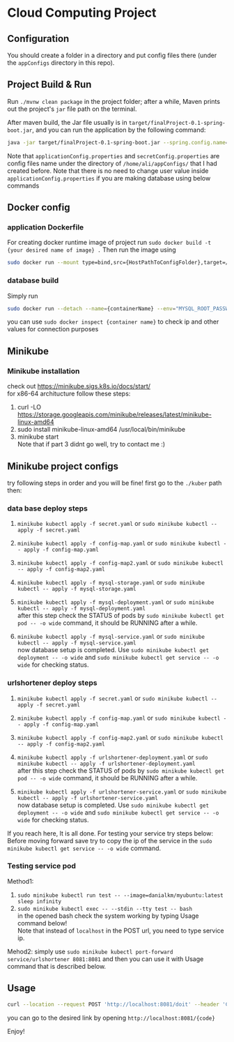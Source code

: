 # Cloud Computing Project

## Configuration
You should create a folder in a directory and put config files there (under the `appConfigs` directory in this repo).

## Project Build & Run

Run `./mvnw clean package` in the project folder; after a while, Maven prints out the project's `jar` file path on the terminal.

After maven build, the Jar file usually is in `target/finalProject-0.1-spring-boot.jar`, and you can run the application by the following command:

```bash 
java -jar target/finalProject-0.1-spring-boot.jar --spring.config.name=applicationConfig,secretConfig --spring.config.location=file:///home/ali/appConfigs/
```

Note that `applicationConfig.properties` and `secretConfig.properties` are config files name under the directory of `/home/ali/appConfigs/` that I had created before.
Note that there is no need to change user value inside `applicationConfig.properties` if you are making database using below commands

## Docker config
### application Dockerfile
For creating docker runtime image of project run `sudo docker build -t {your desired name of image} .`
Then run the image using 
```bash
sudo docker run --mount type=bind,src={HostPathToConfigFolder},target=/usr/src/conf -p {HostPort}:8081 -it {yourDesiredNameOfImage}
```
### database build
Simply run 
```bash 
sudo docker run --detach --name={containerName} --env="MYSQL_ROOT_PASSWORD={rootPassword}" --publish {host port}:{DBport} --volume=/root/docker/{containerName}/conf.d:/etc/mysql/conf.d --volume={DBlocalStorage}:/var/lib/mysql mysql
```
you can use `sudo docker inspect {container name}` to check ip and other values for connection purposes



## Minikube
### Minikube installation
check out https://minikube.sigs.k8s.io/docs/start/ <br>
for x86-64 architucture follow these steps:
1. curl -LO https://storage.googleapis.com/minikube/releases/latest/minikube-linux-amd64
2. sudo install minikube-linux-amd64 /usr/local/bin/minikube
3. minikube start <br>
Note that if part 3 didnt go well, try to contact me :)

## Minikube project configs
try following steps in order and you will be fine!
first go to the `./kuber` path then:

### data base deploy steps
1. `minikube kubectl apply -f secret.yaml` or `sudo minikube kubectl -- apply -f secret.yaml`

2. `minikube kubectl apply -f config-map.yaml` or `sudo minikube kubectl -- apply -f config-map.yaml`

3. `minikube kubectl apply -f config-map2.yaml` or `sudo minikube kubectl -- apply -f config-map2.yaml`

4. `minikube kubectl apply -f mysql-storage.yaml` or `sudo minikube kubectl -- apply -f mysql-storage.yaml`

5. `minikube kubectl apply -f mysql-deployment.yaml` or `sudo minikube kubectl -- apply -f mysql-deployment.yaml` <br>
after this step check the STATUS of pods by `sudo minikube kubectl get pod -- -o wide` command, it should be RUNNING after a while.

6. `minikube kubectl apply -f mysql-service.yaml` or `sudo minikube kubectl -- apply -f mysql-service.yaml` <br>
now database setup is completed. Use `sudo minikube kubectl get deployment -- -o wide` and `sudo minikube kubectl get service -- -o wide` for checking status.

### urlshortener deploy steps
1. `minikube kubectl apply -f secret.yaml` or `sudo minikube kubectl -- apply -f secret.yaml`

2. `minikube kubectl apply -f config-map.yaml` or `sudo minikube kubectl -- apply -f config-map.yaml`

3. `minikube kubectl apply -f config-map2.yaml` or `sudo minikube kubectl -- apply -f config-map2.yaml`

4. `minikube kubectl apply -f urlshortener-deployment.yaml` or `sudo minikube kubectl -- apply -f urlshortener-deployment.yaml` <br>
after this step check the STATUS of pods by `sudo minikube kubectl get pod -- -o wide` command, it should be RUNNING after a while.

5. `minikube kubectl apply -f urlshortener-service.yaml` or `sudo minikube kubectl -- apply -f urlshortener-service.yaml` <br>
now database setup is completed. Use `sudo minikube kubectl get deployment -- -o wide` and `sudo minikube kubectl get service -- -o wide` for checking status.

If you reach here, It is all done. For testing your service try steps below: <br>
Before moving forward save try to copy the ip of the service in the `sudo minikube kubectl get service -- -o wide` command.

### Testing service pod
Method1:
1. `sudo minikube kubectl run test -- --image=danialkm/myubuntu:latest sleep infinity`
2. `sudo minikube kubectl exec -- --stdin --tty test -- bash` <br>
in the opened bash check the system working by typing Usage command below! <br>
Note that instead of `localhost` in the POST url, you need to type service ip.

Mehod2:
simply use `sudo minikube kubectl port-forward service/urlshortener 8081:8081`
and then you can use it with Usage command that is described below.
## Usage

```bash 
curl --location --request POST 'http://localhost:8081/doit' --header 'Content-Type: application/json' --data '{"url":"https://01d.ir/test"}'
```

you can go to the desired link by opening `http://localhost:8081/{code}`



Enjoy!
